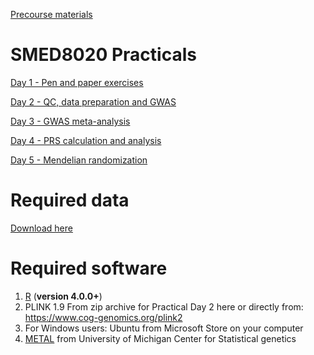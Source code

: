 
[Precourse materials]("SMED_8020-pre-course_preparations_2023.pdf")

# SMED8020 Practicals

[Day 1 - Pen and paper exercises](Day1)

[Day 2 - QC, data preparation and GWAS](Day2)

[Day 3 - GWAS meta-analysis](Day3)

[Day 4 - PRS calculation and analysis](Day4)

[Day 5 - Mendelian randomization](Day5)

# Required data
[Download here](https://ntnu.box.com/s/d74fob6vo86834tuvtbesrt3hjqih0sh)

# Required software
1. [R](https://www.r-project.org/) (**version 4.0.0+**)
2. PLINK 1.9 From zip archive for Practical Day 2 here or directly from: https://www.cog-genomics.org/plink2  
3. For Windows users: Ubuntu from Microsoft Store on your computer
4. [METAL](http://csg.sph.umich.edu/abecasis/metal/download/) from University of Michigan Center for Statistical genetics 
